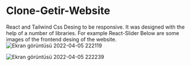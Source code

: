 # Clone-Getir-Website
 React and Tailwind Css
Desing to be responsive. It was designed with the help of a number of libraries. For example React-Slider
Below are some images of the frontend desing of the website.
![Ekran görüntüsü 2022-04-05 222119](https://user-images.githubusercontent.com/97837998/161833259-49bf2563-0181-4737-9bc7-950461ad32fd.png)

![Ekran görüntüsü 2022-04-05 222239](https://user-images.githubusercontent.com/97837998/161833604-625bfe96-4512-4a21-9d01-ca1bde21f60f.png)
